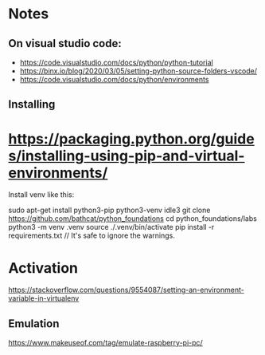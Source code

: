 # Notes

## On visual studio code:
  * https://code.visualstudio.com/docs/python/python-tutorial
  * https://binx.io/blog/2020/03/05/setting-python-source-folders-vscode/
  * https://code.visualstudio.com/docs/python/environments


## Installing




# https://packaging.python.org/guides/installing-using-pip-and-virtual-environments/

Install venv like this:

sudo apt-get install python3-pip python3-venv idle3
git clone https://github.com/bathcat/python_foundations
cd python_foundations/labs
python3 -m venv .venv
source ./.venv/bin/activate
pip install -r requirements.txt  // It's safe to ignore the warnings.

# Activation
https://stackoverflow.com/questions/9554087/setting-an-environment-variable-in-virtualenv

## Emulation

https://www.makeuseof.com/tag/emulate-raspberry-pi-pc/
